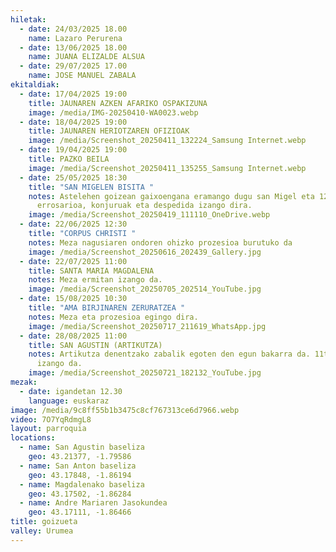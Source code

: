 ```yaml
---
hiletak:
  - date: 24/03/2025 18.00
    name: Lazaro Perurena
  - date: 13/06/2025 18.00
    name: JUANA ELIZALDE ALSUA
  - date: 29/07/2025 17.00
    name: JOSE MANUEL ZABALA
ekitaldiak:
  - date: 17/04/2025 19:00
    title: JAUNAREN AZKEN AFARIKO OSPAKIZUNA
    image: /media/IMG-20250410-WA0023.webp
  - date: 18/04/2025 19:00
    title: JAUNAREN HERIOTZAREN OFIZIOAK
    image: /media/Screenshot_20250411_132224_Samsung Internet.webp
  - date: 19/04/2025 19:00
    title: PAZKO BEILA
    image: /media/Screenshot_20250411_135255_Samsung Internet.webp
  - date: 25/05/2025 18:30
    title: "SAN MIGELEN BISITA "
    notes: Astelehen goizean gaixoengana eramango dugu san Migel eta 12:30tan
      errosarioa, konjuruak eta despedida izango dira.
    image: /media/Screenshot_20250419_111110_OneDrive.webp
  - date: 22/06/2025 12:30
    title: "CORPUS CHRISTI "
    notes: Meza nagusiaren ondoren ohizko prozesioa burutuko da
    image: /media/Screenshot_20250616_202439_Gallery.jpg
  - date: 22/07/2025 11:00
    title: SANTA MARIA MAGDALENA
    notes: Meza ermitan izango da.
    image: /media/Screenshot_20250705_202514_YouTube.jpg
  - date: 15/08/2025 10:30
    title: "AMA BIRJINAREN ZERURATZEA "
    notes: Meza eta prozesioa egingo dira.
    image: /media/Screenshot_20250717_211619_WhatsApp.jpg
  - date: 28/08/2025 11:00
    title: SAN AGUSTIN (ARTIKUTZA)
    notes: Artikutza denentzako zabalik egoten den egun bakarra da. 11tan meza
      izango da.
    image: /media/Screenshot_20250721_182132_YouTube.jpg
mezak:
  - date: igandetan 12.30
    language: euskaraz
image: /media/9c8ff55b1b3475c8cf767313ce6d7966.webp
video: 7O7YqRdmgL8
layout: parroquia
locations:
  - name: San Agustin baseliza
    geo: 43.21377, -1.79586
  - name: San Anton baseliza
    geo: 43.17848, -1.86194
  - name: Magdalenako baseliza
    geo: 43.17502, -1.86284
  - name: Andre Mariaren Jasokundea
    geo: 43.17111, -1.86466
title: goizueta
valley: Urumea
---
```

